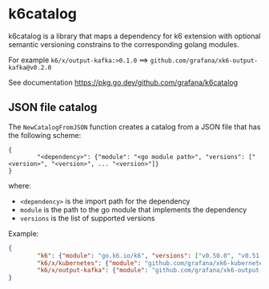 # k6catalog

k6catalog is a library that maps a dependency for k6 extension with optional semantic versioning constrains to the corresponding golang modules.

For example `k6/x/output-kafka:>0.1.0` ==> `github.com/grafana/xk6-output-kafka@v0.2.0`

See documentation https://pkg.go.dev/github.com/grafana/k6catalog

## JSON file catalog

The `NewCatalogFromJSON` function creates a catalog from a JSON file that has the following scheme:

```
{
        "<dependency>": {"module": "<go module path>", "versions": ["<version>", "<version>", ... "<version>"]}
}
```
where:
- `<dependency>` is the import path for the dependency
- `module` is the path to the go module that implements the dependency
- `versions` is the list of supported versions

Example:

```json
{
        "k6": {"module": "go.k6.io/k6", "versions": ["v0.50.0", "v0.51.0"]},
        "k6/x/kubernetes": {"module": "github.com/grafana/xk6-kubernetes", "versions": ["v0.8.0","v0.9.0"]},
        "k6/x/output-kafka": {"module": "github.com/grafana/xk6-output-kafka", "versions": ["v0.7.0"]}
}
```
 